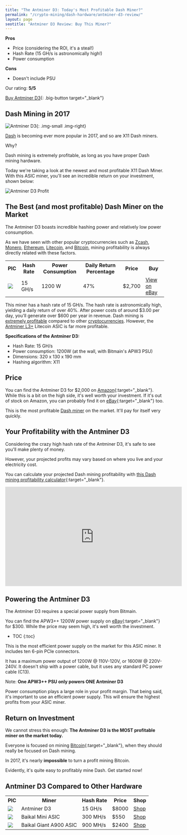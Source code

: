```yaml
---
title: "The Antminer D3: Today's Most Profitable Dash Miner?" 
permalink: "/crypto-mining/dash-hardware/antminer-d3-review/"
layout: page
seotitle: "Antminer D3 Review: Buy This Miner?" 
--- 
```


**Pros**

* Price (considering the ROI, it's a steal!)
* Hash Rate (15 GH/s is astronomically high!)
* Power consumption 

**Cons**

* Doesn't include PSU

Our rating: **5/5**

[Buy Antminer D3](http://rover.ebay.com/rover/1/711-53200-19255-0/1?icep_ff3=9&pub=5575177097&toolid=10001&campid=5338112809&customid=&icep_uq=antminer+d3&icep_sellerId=&icep_ex_kw=&icep_sortBy=12&icep_catId=&icep_minPrice=&icep_maxPrice=&ipn=psmain&icep_vectorid=229466&kwid=902099&mtid=824&kw=lg){: .big-button target="_blank"}

## Dash Mining in 2017

![Antminer D3](/img/cryptocurrency/antminer-d3.png){: .img-small .img-right}

[Dash](/crypto-mining/dash-hardware/) is becoming ever more popular in 2017, and so are X11 Dash miners. 

Why? 

Dash mining is extremely profitable, as long as you have proper Dash mining hardware. 

Today we're taking a look at the newest and most profitable X11 Dash Miner. With this ASIC miner, you'll see an incredible return on your investment, shown below: 

![Antminer D3 Profit](/img/cryptocurrency/antminer-d3-review/d3-profit.png)

## The Best (and most profitable) Dash Miner on the Market

The Antminer D3 boasts incredible hashing power and relatively low power consumption. 

As we have seen with other popular cryptocurrencies such as [Zcash](/crypto-mining/zcash-hardware/), [Monero](/crypto-mining/monero-hardware/), [Ethereum](/crypto-mining/ethereum-hardware/), [Litecoin](/crypto-mining/litecoin-hardware/), and [Bitcoin](/crypto-mining/bitcoin-hardware), mining profitability is always directly related with these factors. 

<table class="basic-table" align="center">
	<tr>
		<th>PIC</th>
		<th>Hash Rate</th>
		<th>Power Consumption</th>
		<th>Daily Return Percentage</th>
		<th>Price</th>
		<th>Buy</th>
	</tr>
	<tr>
		<td><a target="_blank" href="http://rover.ebay.com/rover/1/711-53200-19255-0/1?icep_ff3=9&pub=5575177097&toolid=10001&campid=5338112809&customid=&icep_uq=antminer+d3&icep_sellerId=&icep_ex_kw=&icep_sortBy=12&icep_catId=&icep_minPrice=&icep_maxPrice=&ipn=psmain&icep_vectorid=229466&kwid=902099&mtid=824&kw=lg"><img class="table-image" src="/img/cryptocurrency/antminer-d3.png" /></a></td>
		<td>15 GH/s</td>
		<td>1200 W</td>
		<td>47%</td>
		<td>$2,700</td>
		<td><a target="_blank" class="big-button" href="http://rover.ebay.com/rover/1/711-53200-19255-0/1?icep_ff3=9&pub=5575177097&toolid=10001&campid=5338112809&customid=&icep_uq=antminer+d3&icep_sellerId=&icep_ex_kw=&icep_sortBy=12&icep_catId=&icep_minPrice=&icep_maxPrice=&ipn=psmain&icep_vectorid=229466&kwid=902099&mtid=824&kw=lg">View on eBay</a></td>
	</tr>
</table>

This miner has a hash rate of 15 GH/s. The hash rate is astronomically high, yielding a daily return of over 40%. After power costs of around $3.00 per day, you'll generate over $600 per year in revenue. Dash mining is [extremely profitable](/crypto-mining/dash-mining-profitability/) compared to other [cryptocurrencies](/crypto-mining/). However, the [Antminer L3+](/crypto-mining/litecoin-hardware/antminer-l3-review/) Litecoin ASIC is far more profitable.

**Specifications of the Antminer D3:**

* Hash Rate: 15 GH/s
* Power consumption: 1200W (at the wall, with Bitmain's APW3 PSU)
* Dimensions: 320 x 130 x 190 mm
* Hashing algorithm: X11

## Price

You can find the Antminer D3 for $2,000 on [Amazon](http://amzn.to/2wn6YoE){:target="_blank"}. While this is a bit on the high side, it's well worth your investment. If it's out of stock on Amazon, you can probably find it on [eBay](http://rover.ebay.com/rover/1/711-53200-19255-0/1?icep_ff3=9&pub=5575177097&toolid=10001&campid=5338112809&customid=&icep_uq=antminer+d3&icep_sellerId=&icep_ex_kw=&icep_sortBy=12&icep_catId=&icep_minPrice=&icep_maxPrice=&ipn=psmain&icep_vectorid=229466&kwid=902099&mtid=824&kw=lg){:target="_blank"} too.

This is the most profitable [Dash miner](/crypto-mining/dash-hardware/) on the market. It'll pay for itself very quickly. 

## Your Profitability with the Antminer D3 

Considering the crazy high hash rate of the Antminer D3, it's safe to see you'll make plenty of money. 

However, your projected profits may vary based on where you live and your electricity cost. 

You can calculate your projected Dash mining profitability with [this Dash mining profitability calculator](https://www.cryptocompare.com/mining/calculator/dash?HashingPower=15&HashingUnit=GH%2Fs&PowerConsumption=1200&CostPerkWh=0.13){:target="_blank"}.

<div class="vid-container">

<iframe width="560" height="315" src="https://www.youtube.com/embed/13sFAL7Z1uU?rel=0&amp;start=24" frameborder="0" allowfullscreen></iframe>

</div>

## Powering the Antminer D3 

The Antminer D3 requires a special power supply from Bitmain. 

You can find the APW3++ 1200W power supply on [eBay](http://rover.ebay.com/rover/1/711-53200-19255-0/1?icep_ff3=9&pub=5575177097&toolid=10001&campid=5338112809&customid=&icep_uq=apw3+%2B%2B&icep_sellerId=&icep_ex_kw=&icep_sortBy=12&icep_catId=&icep_minPrice=&icep_maxPrice=&ipn=psmain&icep_vectorid=229466&kwid=902099&mtid=824&kw=lg){:target="_blank"} for $300. While the price may seem high, it's well worth the investment. 

* TOC
{:toc}


This is the most efficient power supply on the market for this ASIC miner. It includes ten 6-pin PCIe connectors. 

It has a maximum power output of 1200W @ 110V-120V, or 1600W @ 220V-240V. It doesn't ship with a power cable, but it uses any standard PC power cable (C13).

Note: **One APW3++ PSU only powers ONE Antminer D3**

Power consumption plays a large role in your profit margin. That being said, it's important to use an efficient power supply. This will ensure the highest profits from your ASIC miner. 

## Return on Investment

We cannot stress this enough: **The Antminer D3 is the MOST profitable miner on the market today.** 

Everyone is focused on mining [Bitcoin](https://www.buybitcoinworldwide.com/mining/hardware/){:target="_blank"}, when they should really be focused on Dash mining. 

In 2017, it's nearly **impossible** to turn a profit mining Bitcoin. 

Evidently, it's quite easy to profitably mine Dash. Get started now! 

## Antminer D3 Compared to Other Hardware

<table class="basic-table" align="center">
	<tr>
		<th>PIC</th>
		<th>Miner</th>
		<th>Hash Rate</th>
		<th>Price</th>
		<th>Shop</th>
	</tr>
	<tr>
		<td><a target="_blank" href="http://rover.ebay.com/rover/1/711-53200-19255-0/1?icep_ff3=9&pub=5575177097&toolid=10001&campid=5338112809&customid=&icep_uq=antminer+d3&icep_sellerId=&icep_ex_kw=&icep_sortBy=12&icep_catId=&icep_minPrice=&icep_maxPrice=&ipn=psmain&icep_vectorid=229466&kwid=902099&mtid=824&kw=lg"><img class="table-image" src="/img/cryptocurrency/antminer-d3.png" /> </a></td>
		<td>Antminer D3</td>
		<td>15 GH/s</td>
		<td>$8000</td>
		<td><a target="_blank" class="big-button" href="http://rover.ebay.com/rover/1/711-53200-19255-0/1?icep_ff3=9&pub=5575177097&toolid=10001&campid=5338112809&customid=&icep_uq=antminer+d3&icep_sellerId=&icep_ex_kw=&icep_sortBy=12&icep_catId=&icep_minPrice=&icep_maxPrice=&ipn=psmain&icep_vectorid=229466&kwid=902099&mtid=824&kw=lg">Shop</a></td>
	</tr>
	<tr>
		<td><a target="_blank" href="http://rover.ebay.com/rover/1/711-53200-19255-0/1?icep_ff3=9&pub=5575177097&toolid=10001&campid=5338112809&customid=&icep_uq=baikal+mini+asic&icep_sellerId=&icep_ex_kw=&icep_sortBy=12&icep_catId=&icep_minPrice=&icep_maxPrice=&ipn=psmain&icep_vectorid=229466&kwid=902099&mtid=824&kw=lg"><img class="table-image" src="/img/cryptocurrency/baikal-mini.png" /></a></td>
		<td>Baikal Mini ASIC</td>
		<td>300 MH/s</td>
		<td>$550</td>
		<td><a target="_blank" class="big-button" href="http://rover.ebay.com/rover/1/711-53200-19255-0/1?icep_ff3=9&pub=5575177097&toolid=10001&campid=5338112809&customid=&icep_uq=baikal+mini+asic&icep_sellerId=&icep_ex_kw=&icep_sortBy=12&icep_catId=&icep_minPrice=&icep_maxPrice=&ipn=psmain&icep_vectorid=229466&kwid=902099&mtid=824&kw=lg">Shop</a></td>
	</tr>
	<tr>
		<td><a target="_blank" href="http://rover.ebay.com/rover/1/711-53200-19255-0/1?icep_ff3=9&pub=5575177097&toolid=10001&campid=5338112809&customid=&icep_uq=baikal+giant+a900&icep_sellerId=&icep_ex_kw=&icep_sortBy=12&icep_catId=&icep_minPrice=&icep_maxPrice=&ipn=psmain&icep_vectorid=229466&kwid=902099&mtid=824&kw=lg"><img class="table-image" src="/img/cryptocurrency/gpu/baikal-giant-a900.jpg" /> </a></td>
		<td>Baikal Giant A900 ASIC</td>
		<td>900 MH/s</td>
		<td>$2400</td>
		<td><a target="_blank" class="big-button" href="http://rover.ebay.com/rover/1/711-53200-19255-0/1?icep_ff3=9&pub=5575177097&toolid=10001&campid=5338112809&customid=&icep_uq=baikal+giant+a900&icep_sellerId=&icep_ex_kw=&icep_sortBy=12&icep_catId=&icep_minPrice=&icep_maxPrice=&ipn=psmain&icep_vectorid=229466&kwid=902099&mtid=824&kw=lg">Shop </a></td>
	</tr>
</table>